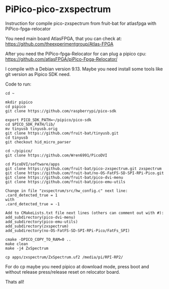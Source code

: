 # PiPico-pico-zxspectrum
Instruction for compile pico-zxspectrum from fruit-bat for atlasfpga with PiPico-fpga-relocator

You need main board AtlasFPGA, that you can check at:
https://github.com/theexperimentgroup/Atlas-FPGA

After you need the PiPico-fpga-Relocator for can plug a pipico cpu:
https://github.com/atlasFPGA/piPico-Fpga-Relocator/

I compile with a Debian version 9.13. Maybe you need install some tools like git version as Pipico SDK need.

Code to run:
```
cd ~

mkdir pipico
cd pipico
git clone https://github.com/raspberrypi/pico-sdk

export PICO_SDK_PATH=~/pipico/pico-sdk
cd $PICO_SDK_PATH/lib/
mv tinyusb tinyusb.orig
git clone https://github.com/fruit-bat/tinyusb.git
cd tinyusb
git checkout hid_micro_parser

cd ~/pipico/
git clone https://github.com/Wren6991/PicoDVI

cd PicoDVI/software/apps
git clone https://github.com/fruit-bat/pico-zxspectrum.git zxspectrum
git clone https://github.com/fruit-bat/no-OS-FatFS-SD-SPI-RPi-Pico.git
git clone https://github.com/fruit-bat/pico-dvi-menu
git clone https://github.com/fruit-bat/pico-emu-utils

Change in file "zxspectrum/src/hw_config.c" next line:
.card_detected_true = 1
with
.card_detected_true = -1

Add to CMakeLists.txt file next lines (others can comment out with #):
add_subdirectory(pico-dvi-menu)
add_subdirectory(pico-emu-utils)
add_subdirectory(zxspectrum)
add_subdirectory(no-OS-FatFS-SD-SPI-RPi-Pico/FatFs_SPI)

cmake -DPICO_COPY_TO_RAM=0 ..
make clean
make -j4 ZxSpectrum

cp apps/zxspectrum/ZxSpectrum.uf2 /media/pi/RPI-RP2/
```

For do cp maybe you need pipico at download mode, press boot and without release press/release reset on relocator board.

Thats all!
